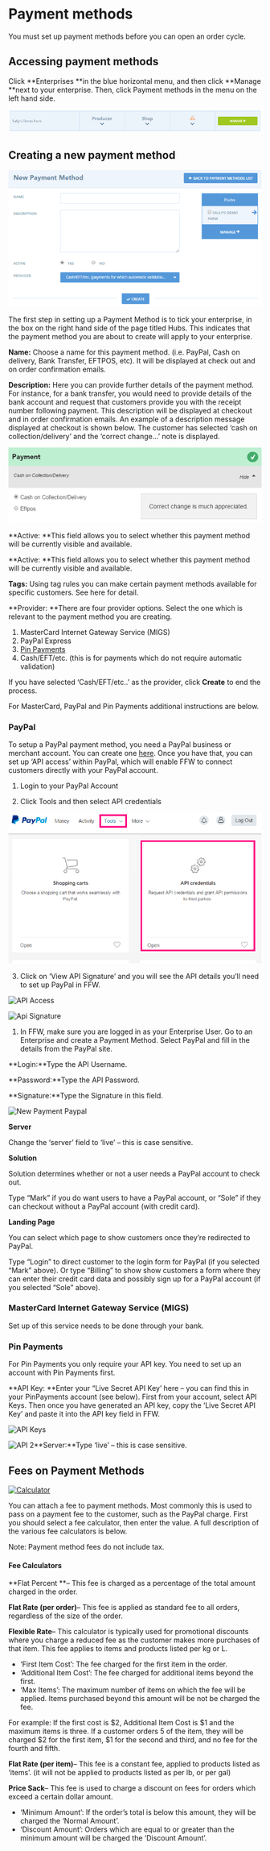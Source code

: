 # Payment methods

You must set up payment methods before you can open an order cycle.

## Accessing payment methods

Click **Enterprises **in the blue horizontal menu, and then click **Manage **next to your enterprise. Then, click Payment methods in the menu on the left hand side.

![](/assets/28-PaymentMethods2-1-Access-demo-farm_old.png)

## Creating a new payment method

![](/assets/28-PaymentMethods2-2-New-Payment-Method-Form_old.png)

The first step in setting up a Payment Method is to tick your enterprise, in the box on the right hand side of the page titled Hubs.  This indicates that the payment method you are about to create will apply to your enterprise.

**Name:** Choose a name for this payment method. \(i.e. PayPal, Cash on delivery, Bank Transfer, EFTPOS, etc\). It will be displayed at check out and on order confirmation emails.

**Description:** Here you can provide further details of the payment method. For instance, for a bank transfer, you would need to provide details of the bank account and request that customers provide you with the receipt number following payment. This description will be displayed at checkout and in order confirmation emails. An example of a description message displayed at checkout is shown below. The customer has selected ‘cash on collection/delivery’ and the ‘correct change…’ note is displayed.

![](/assets/28-PaymentMethods2-3-Payment-at-checkout_old.png)

**Active: **This field allows you to select whether this payment method will be currently visible and available.

**Active: **This field allows you to select whether this payment method will be currently visible and available.

**Tags:** Using tag rules you can make certain payment methods available for specific customers. See here for detail.

**Provider: **There are four provider options. Select the one which is relevant to the payment method you are creating.

1. MasterCard Internet Gateway Service \(MIGS\)
2. PayPal Express
3. [Pin Payments](https://pin.net.au/)
4. Cash/EFT/etc. \(this is for payments which do not require automatic validation\)

If you have selected ‘Cash/EFT/etc..’ as the provider, click **Create** to end the process.

For MasterCard, PayPal and Pin Payments additional instructions are below.

### PayPal

To setup a PayPal payment method, you need a PayPal business or merchant account. You can create one [here](/payment-methods.md). Once you have that, you can set up ‘API access’ within PayPal, which will enable FFW to connect customers directly with your PayPal account.

1. Login to your PayPal Account

2. Click Tools and then select API credentials

[](https://openfoodnetwork.org/wp-content/uploads/2015/05/Paypal-tools-API-credentials.png)

![](/assets/28-PaymentMethods2-4-Paypal-tools-API-credentials_old.png)

3. Click on ‘View API Signature’  and you will see the API details you’ll need to set up PayPal in FFW.

![](https://openfoodnetwork.org/wp-content/uploads/2015/05/API-Access.png "API Access")

![](https://openfoodnetwork.org/wp-content/uploads/2015/05/Api-Signature.png "Api Signature")

1. In FFW, make sure you are logged in as your Enterprise User. Go to an Enterprise and create a Payment Method. Select PayPal and fill in the details from the PayPal site.

**Login:**Type the API Username.

**Password:**Type the API Password.

**Signature:**Type the Signature  in this field.

![](https://openfoodnetwork.org/wp-content/uploads/2015/05/New-Payment-Paypal-1.png "New Payment Paypal")

**Server**

Change the ‘server’ field to ‘live’ – this is case sensitive.

**Solution**

Solution determines whether or not a user needs a PayPal account to check out.

Type “Mark” if you do want users to have a PayPal account, or “Sole” if they can checkout without a PayPal account \(with credit card\).

**Landing Page**

You can select which page to show customers once they’re redirected to PayPal.

Type “Login” to direct customer to the login form for PayPal \(if you selected “Mark” above\). Or type “Billing” to show show customers a form where they can enter their credit card data and possibly sign up for a PayPal account \(if you selected “Sole” above\).

### MasterCard Internet Gateway Service \(MIGS\)

Set up of this service needs to be done through your bank.

### Pin Payments

For Pin Payments you only require your API key. You need to set up an account with Pin Payments first.

**API Key: **Enter your “Live Secret API Key’ here – you can find this in your PinPayments account \(see below\). First from your account, select API Keys. Then once you have generated an API key, copy the ‘Live Secret API Key’ and paste it into the API key field in FFW.

![](https://openfoodnetwork.org/wp-content/uploads/2015/05/API-Keys.png "API Keys")

![](https://openfoodnetwork.org/wp-content/uploads/2015/05/API-2.png "API 2")**Server:**Type ‘live’ – this is case sensitive.

## Fees on Payment Methods

[![](https://openfoodnetwork.org/wp-content/uploads/2015/05/Calculator.png "Calculator")](https://openfoodnetwork.org/wp-content/uploads/2015/05/Calculator.png)

You can attach a fee to payment methods. Most commonly this is used to pass on a payment fee to the customer, such as the PayPal charge. First you should select a fee calculator, then enter the value. A full description of the various fee calculators is below.

Note: Payment method fees do not include tax.

#### Fee Calculators

**Flat Percent **– This fee is charged as a percentage of the total amount charged in the order.

**Flat Rate \(per order\)**– This fee is applied as standard fee to all orders, regardless of the size of the order.

**Flexible Rate**– This calculator is typically used for promotional discounts where you charge a reduced fee as the customer makes more purchases of that item. This fee applies to items and products listed per kg or L.

* ‘First Item Cost’: The fee charged for the first item in the order.
* ‘Additional Item Cost’: The fee charged for additional items beyond the first.
* ‘Max Items’: The maximum number of items on which the fee will be applied. Items purchased beyond this amount will be not be charged the fee.

For example: If the first cost is $2, Additional Item Cost is $1 and the maximum items is three. If a customer orders 5 of the item, they will be charged $2 for the first item, $1 for the second and third, and no fee for the fourth and fifth.

**Flat Rate \(per item\)**–  This fee is a constant fee, applied to products listed as ‘items’. \(it will not be applied to products listed as per lb, or per gal\)

**Price Sack**– This fee is used to charge a discount on fees for orders which exceed a certain dollar amount.

* ‘Minimum Amount’: If the order’s total is below this amount, they will be charged the ‘Normal Amount’.
* ‘Discount Amount’: Orders which are equal to or greater than the minimum amount will be charged the ‘Discount Amount’.



